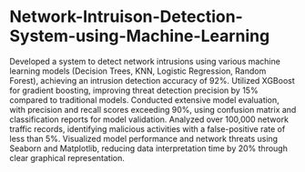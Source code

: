 # Network-Intruison-Detection-System-using-Machine-Learning
Developed a system to detect network intrusions using various machine learning models (Decision Trees, KNN, Logistic Regression, Random Forest), achieving an intrusion detection accuracy of 92%.
Utilized XGBoost for gradient boosting, improving threat detection precision by 15% compared to traditional models.
Conducted extensive model evaluation, with precision and recall scores exceeding 90%, using confusion matrix and classification reports for model validation.
Analyzed over 100,000 network traffic records, identifying malicious activities with a false-positive rate of less than 5%.
Visualized model performance and network threats using Seaborn and Matplotlib, reducing data interpretation time by 20% through clear graphical representation.
